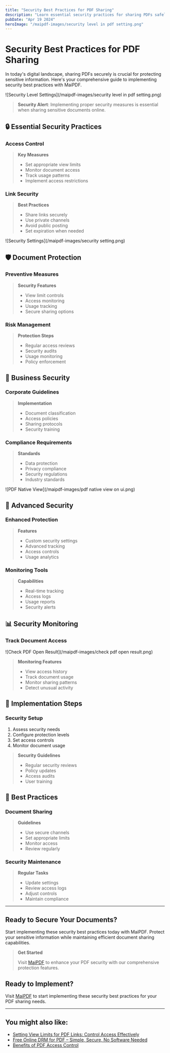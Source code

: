 ```yaml
---
title: "Security Best Practices for PDF Sharing"
description: "Learn essential security practices for sharing PDFs safely and protecting sensitive information with MaiPDF."
pubDate: "Apr 19 2024"
heroImage: "/maipdf-images/security level in pdf setting.png"
---
```


# Security Best Practices for PDF Sharing

In today's digital landscape, sharing PDFs securely is crucial for protecting sensitive information. Here's your comprehensive guide to implementing security best practices with MaiPDF.

![Security Level Settings](/maipdf-images/security level in pdf setting.png)

> **Security Alert**: Implementing proper security measures is essential when sharing sensitive documents online.

## 🔒 Essential Security Practices

### Access Control

> **Key Measures**
>
> - Set appropriate view limits
> - Monitor document access
> - Track usage patterns
> - Implement access restrictions

### Link Security

> **Best Practices**
>
> - Share links securely
> - Use private channels
> - Avoid public posting
> - Set expiration when needed

![Security Settings](/maipdf-images/security setting.png)

## 🛡️ Document Protection

### Preventive Measures

> **Security Features**
>
> - View limit controls
> - Access monitoring
> - Usage tracking
> - Secure sharing options

### Risk Management

> **Protection Steps**
>
> - Regular access reviews
> - Security audits
> - Usage monitoring
> - Policy enforcement

## 💼 Business Security

### Corporate Guidelines

> **Implementation**
>
> - Document classification
> - Access policies
> - Sharing protocols
> - Security training

### Compliance Requirements

> **Standards**
>
> - Data protection
> - Privacy compliance
> - Security regulations
> - Industry standards

![PDF Native View](/maipdf-images/pdf native view on ui.png)

## 🔐 Advanced Security

### Enhanced Protection

> **Features**
>
> - Custom security settings
> - Advanced tracking
> - Access controls
> - Usage analytics

### Monitoring Tools

> **Capabilities**
>
> - Real-time tracking
> - Access logs
> - Usage reports
> - Security alerts

## 📊 Security Monitoring

### Track Document Access

![Check PDF Open Result](/maipdf-images/check pdf open result.png)

> **Monitoring Features**
>
> - View access history
> - Track document usage
> - Monitor sharing patterns
> - Detect unusual activity

## 🎯 Implementation Steps

### Security Setup

1. Assess security needs
2. Configure protection levels
3. Set access controls
4. Monitor document usage

> **Security Guidelines**
>
> - Regular security reviews
> - Policy updates
> - Access audits
> - User training

## 🌟 Best Practices

### Document Sharing

> **Guidelines**
>
> - Use secure channels
> - Set appropriate limits
> - Monitor access
> - Review regularly

### Security Maintenance

> **Regular Tasks**
>
> - Update settings
> - Review access logs
> - Adjust controls
> - Maintain compliance

---

## Ready to Secure Your Documents?

Start implementing these security best practices today with MaiPDF. Protect your sensitive information while maintaining efficient document sharing capabilities.

> **Get Started**
>
> Visit [MaiPDF](https://maipdf.com) to enhance your PDF security with our comprehensive protection features.

## Ready to Implement?

Visit [MaiPDF](https://maipdf.com) to start implementing these security best practices for your PDF sharing needs.

---

## You might also like:

- [Setting View Limits for PDF Links: Control Access Effectively](/blog/setting-view-limits/)
- [Free Online DRM for PDF – Simple, Secure, No Software Needed](/blog/free-online-drm-for-pdf/)
- [Benefits of PDF Access Control](/blog/benefits-of-pdf-access-control/)